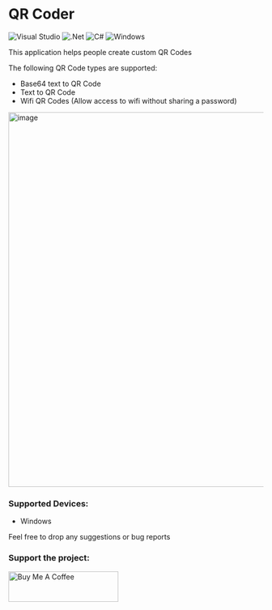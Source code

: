 # QR Coder
![Visual Studio](https://img.shields.io/badge/Visual%20Studio-5C2D91.svg?style=for-the-badge&logo=visual-studio&logoColor=white) ![.Net](https://img.shields.io/badge/.NET-5C2D91?style=for-the-badge&logo=.net&logoColor=white) ![C#](https://img.shields.io/badge/c%23-%23239120.svg?style=for-the-badge&logo=csharp&logoColor=white) ![Windows](https://img.shields.io/badge/Windows-0078D6?style=for-the-badge&logo=windows&logoColor=white)

This application helps people create custom QR Codes

The following QR Code types are supported:
 - Base64 text to QR Code
 - Text to QR Code
 - Wifi QR Codes (Allow access to wifi without sharing a password)

<img width="973" height="740" alt="image" src="https://github.com/user-attachments/assets/18d5d5c3-5eda-4672-89b4-dc4b8b290144" />




### Supported Devices:
- Windows

Feel free to drop any suggestions or bug reports


### Support the project:
<a href="https://www.buymeacoffee.com/dylanrose" target="_blank"><img src="https://cdn.buymeacoffee.com/buttons/v2/default-yellow.png" alt="Buy Me A Coffee" style="height: 60px !important;width: 217px !important;" ></a>
 

